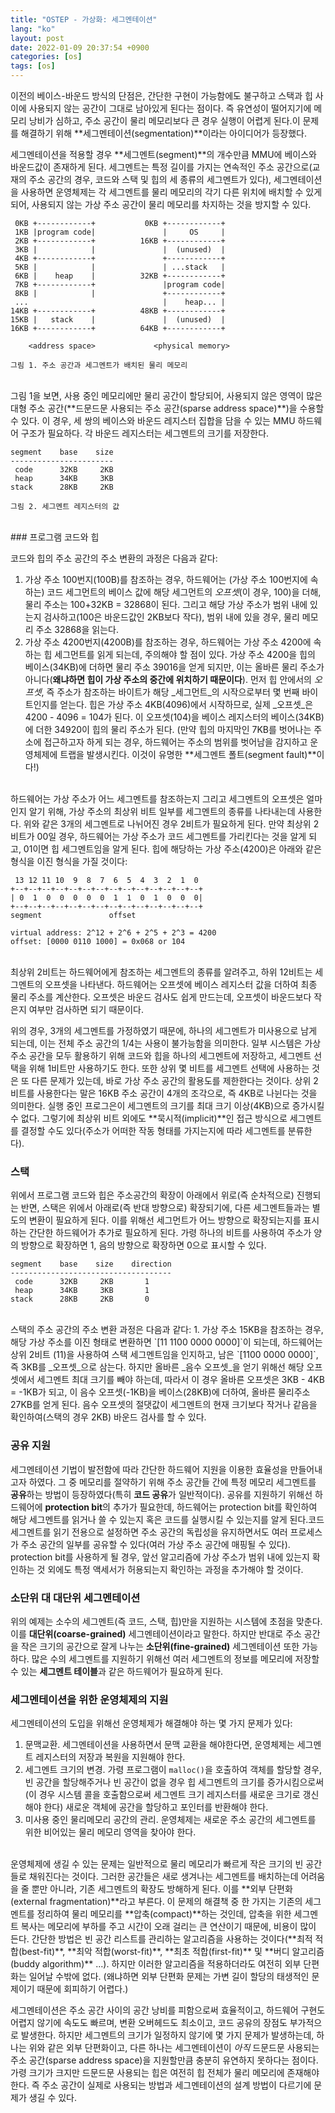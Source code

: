 ```yaml
---
title: "OSTEP - 가상화: 세그멘테이션"
lang: "ko"
layout: post
date: 2022-01-09 20:37:54 +0900
categories: [os]
tags: [os]
---
```

이전의 베이스-바운드 방식의 단점은, 간단한 구현이 가능함에도 불구하고 스택과 힙 사이에 사용되지 않는 공간이 그대로 남아있게 된다는 점이다. 즉 유연성이 떨어지기에 메모리 낭비가 심하고, 주소 공간이 물리 메모리보다 큰 경우 실행이 어렵게 된다.이 문제를 해결하기 위해 **세그멘테이션(segmentation)**이라는 아이디어가 등장했다.

세그멘테이션을 적용할 경우 **세그멘트(segment)**의 개수만큼 MMU에 베이스와 바운드값이 존재하게 된다. 세그멘트는 특정 길이를 가지는 연속적인 주소 공간으로(교재의 주소 공간의 경우, 코드와 스택 및 힙의 세 종류의 세그멘트가 있다), 세그멘테이션을 사용하면 운영체제는 각 세그멘트를 물리 메모리의 각기 다른 위치에 배치할 수 있게 되어, 사용되지 않는 가상 주소 공간이 물리 메모리를 차지하는 것을 방지할 수 있다.

```
 0KB +------------+           0KB +------------+
 1KB |program code|               |     OS     |
 2KB +------------+          16KB +------------+
 3KB |            |               |  (unused)  |
 4KB +------------+               +------------+
 5KB |            |               | ...stack   |
 6KB |    heap    |          32KB +------------+
 7KB +------------+               |program code|
 8KB |            |               +------------+
 ...                              |    heap... |
14KB +------------+          48KB +------------+
15KB |   stack    |               |  (unused)  |
16KB +------------+          64KB +------------+

    <address space>             <physical memory>

그림 1. 주소 공간과 세그멘트가 배치된 물리 메모리
```
<br />
그림 1을 보면, 사용 중인 메모리에만 물리 공간이 할당되어, 사용되지 않은 영역이 많은 대형 주소 공간(**드문드문 사용되는 주소 공간(sparse address space)**)을 수용할 수 있다. 이 경우, 세 쌍의 베이스와 바운드 레지스터 집합을 담을 수 있는 MMU 하드웨어 구조가 필요하다. 각 바운드 레지스터는 세그멘트의 크기를 저장한다.

```
segment    base    size
-----------------------
 code      32KB     2KB
 heap      34KB     3KB
stack      28KB     2KB

그림 2. 세그멘트 레지스터의 값
```
<br />
### 프로그램 코드와 힙

코드와 힙의 주소 공간의 주소 변환의 과정은 다음과 같다:
1. 가상 주소 100번지(100B)를 참조하는 경우, 하드웨어는 (가상 주소 100번지에 속하는) 코드 세그먼트의 베이스 값에 해당 세그먼트의 _오프셋_(이 경우, 100)을 더해, 물리 주소는 100+32KB = 32868이 된다. 그리고 해당 가상 주소가 범위 내에 있는지 검사하고(100은 바운드값인 2KB보다 작다), 범위 내에 있을 경우, 물리 메모리 주소 32868을 읽는다.
2. 가상 주소 4200번지(4200B)를 참조하는 경우, 하드웨어는 가상 주소 4200에 속하는 힙 세그먼트를 읽게 되는데, 주의해야 할 점이 있다. 가상 주소 4200을 힙의 베이스(34KB)에 더하면 물리 주소 39016을 얻게 되지만, 이는 올바른 물리 주소가 아니다(**왜냐하면 힙이 가상 주소의 중간에 위치하기 때문이다**). 먼저 힙 안에서의 _오프셋_, 즉 주소가 참조하는 바이트가 해당 _세그먼트_의 시작으로부터 몇 번째 바이트인지를 얻는다. 힙은 가상 주소 4KB(4096)에서 시작하므로, 실제 _오프셋_은 4200 - 4096 = 104가 된다. 이 오프셋(104)을 베이스 레지스터의 베이스(34KB)에 더한 34920이 힙의 물리 주소가 된다. (만약 힙의 마지막인 7KB를 벗어나는 주소에 접근하고자 하게 되는 경우, 하드웨어는 주소의 범위를 벗어남을 감지하고 운영체제에 트랩을 발생시킨다. 이것이 유명한 **세그멘트 폴트(segment fault)**이다!)

<br />
하드웨어는 가상 주소가 어느 세그멘트를 참조하는지 그리고 세그멘트의 오프셋은 얼마인지 알기 위해, 가상 주소의 최상위 비트 일부를 세그멘트의 종류를 나타내는데 사용한다. 위와 같은 3개의 세그멘트로 나뉘어진 경우 2비트가 필요하게 된다. 만약 최상위 2비트가 00일 경우, 하드웨어는 가상 주소가 코드 세그멘트를 가리킨다는 것을 알게 되고, 01이면 힙 세그멘트임을 알게 된다. 힙에 해당하는 가상 주소(4200)은 아래와 같은 형식을 이진 형식을 가질 것이다:

```
 13 12 11 10  9  8  7  6  5  4  3  2  1  0
+--+--+--+--+--+--+--+--+--+--+--+--+--+--+
| 0  1  0  0  0  0  0  1  1  0  1  0  0  0|
+--+--+--+--+--+--+--+--+--+--+--+--+--+--+
segment               offset

virtual address: 2^12 + 2^6 + 2^5 + 2^3 = 4200
offset: [0000 0110 1000] = 0x068 or 104
```
<br />
최상위 2비트는 하드웨어에게 참조하는 세그멘트의 종류를 알려주고, 하위 12비트는 세그멘트의 오프셋을 나타낸다. 하드웨어는 오프셋에 베이스 레지스터 값을 더하여 최종 물리 주소를 계산한다. 오프셋은 바운드 검사도 쉽게 만드는데, 오프셋이 바운드보다 작은지 여부만 검사하면 되기 때문이다.

위의 경우, 3개의 세그멘트를 가정하였기 때문에, 하나의 세그멘트가 미사용으로 남게 되는데, 이는 전체 주소 공간의 1/4는 사용이 불가능함을 의미한다. 일부 시스템은 가상 주소 공간을 모두 활용하기 위해 코드와 힙을 하나의 세그멘트에 저장하고, 세그멘트 선택을 위해 1비트만 사용하기도 한다. 또한 상위 몇 비트를 세그멘트 선택에 사용하는 것은 또 다른 문제가 있는데, 바로 가상 주소 공간의 활용도를 제한한다는 것이다. 상위 2비트를 사용한다는 말은 16KB 주소 공간이 4개의 조각으로, 즉 4KB로 나뉜다는 것을 의미한다. 실행 중인 프로그은이 세그멘트의 크기를 최대 크기 이상(4KB)으로 증가시킬 수 없다. 그렇기에 최상위 비트 외에도 **묵시적(implicit)**인 접근 방식으로 세그멘트를 결정할 수도 있다(주소가 어떠한 작동 형태를 가지는지에 따라 세그멘트를 분류한다).

### 스택
위에서 프로그램 코드와 힙은 주소공간의 확장이 아래에서 위로(즉 순차적으로) 진행되는 반면, 스택은 위에서 아래로(즉 반대 방향으로) 확장되기에, 다른 세그멘트들과는 별도의 변환이 필요하게 된다. 이를 위해선 세그먼트가 어느 방향으로 확장되는지를 표시하는 간단한 하드웨어가 추가로 필요하게 된다. 가령 하나의 비트를 사용하여 주소가 양의 방향으로 확장하면 1, 음의 방향으로 확장하면 0으로 표시할 수 있다.

```
segment    base    size    direction
------------------------------------
 code      32KB     2KB       1
 heap      34KB     3KB       1
stack      28KB     2KB       0
```
<br />
스택의 주소 공간의 주소 변환 과정은 다음과 같다:
1. 가상 주소 15KB을 참조하는 경우, 해당 가상 주소를 이진 형태로 변환하면 `[11 1100 0000 0000]`이 되는데, 하드웨어는 상위 2비트 (11)을 사용하여 스택 세그멘트임을 인지하고, 남은 `[1100 0000 0000]`, 즉 3KB를 _오프셋_으로 삼는다. 하지만 올바른 _음수 오프셋_을 얻기 위해선 해당 오프셋에서 세그멘트 최대 크기를 빼야 하는데, 따라서 이 경우 올바른 오프셋은 3KB - 4KB = -1KB가 되고, 이 음수 오프셋(-1KB)을 베이스(28KB)에 더하여, 올바른 물리주소 27KB를 얻게 된다. 음수 오프셋의 절댓값이 세그멘트의 현재 크기보다 작거나 같음을 확인하여(스택의 경우 2KB) 바운드 검사를 할 수 있다.

### 공유 지원

세그멘테이션 기법이 발전함에 따라 간단한 하드웨어 지원을 이용한 효율성을 만들어내고자 하였다. 그 중 메모리를 절약하기 위해 주소 공간들 간에 특정 메모리 세그멘트를 **공유**하는 방법이 등장하였다(특히 **코드 공유**가 일반적이다). 공유를 지원하기 위해선 하드웨어에 **protection bit**의 추가가 필요한데, 하드웨어는 protection bit를 확인하여 해당 세그멘트를 읽거나 쓸 수 있는지 혹은 코드를 실행시킬 수 있는지를 알게 된다.코드 세그멘트를 읽기 전용으로 설정하면 주소 공간의 독립성을 유지하면서도 여러 프로세스가 주소 공간의 일부를 공유할 수 있다(여러 가상 주소 공간에 매핑될 수 있다). protection bit를 사용하게 될 경우, 앞선 알고리즘에 가상 주소가 범위 내에 있는지 확인하는 것 외에도 특정 액세서가 허용되는지 확인하는 과정을 추가해야 할 것이다.

### 소단위 대 대단위 세그멘테이션

위의 예제는 소수의 세그멘트(즉 코드, 스택, 힙)만을 지원하는 시스템에 초점을 맞춘다. 이를 **대단위(coarse-grained)** 세그멘테이션이라고 말한다. 하지만 반대로 주소 공간을 작은 크기의 공간으로 잘게 나누는 **소단위(fine-grained)** 세그멘테이션 또한 가능하다. 많은 수의 세그멘트를 지원하기 위해선 여러 세그멘트의 정보를 메모리에 저장할 수 있는 **세그멘트 테이블**과 같은 하드웨어가 필요하게 된다.

### 세그멘테이션을 위한 운영체제의 지원

세그멘테이션의 도입을 위해선 운영체제가 해결해야 하는 몇 가지 문제가 있다:
1. 문맥교환. 세그멘테이션을 사용하면서 문맥 교환을 해야한다면, 운영체제는 세그멘트 레지스터의 저장과 복원을 지원해야 한다.
2. 세그멘트 크기의 변경. 가령 프로그램이 `malloc()`을 호출하여 객체를 할당할 경우, 빈 공간을 할당해주거나 빈 공간이 없을 경우 힙 세그멘트의 크기를 증가시킴으로써(이 경우 시스템 콜을 호출함으로써 세그멘트 크기 레지스터를 새로운 크기로 갱신해야 한다) 새로운 객체에 공간을 할당하고 포인터를 반환해야 한다.
3. 미사용 중인 물리메모리 공간의 관리. 운영체제는 새로운 주소 공간의 세그멘트를 위한 비어있는 물리 메모리 영역을 찾아야 한다.

<br />
운영체제에 생길 수 있는 문제는 일반적으로 물리 메모리가 빠르게 작은 크기의 빈 공간들로 채워진다는 것이다. 그러한 공간들은 새로 생겨나는 세그멘트를 배치하는데 어려움을 줄 뿐만 아니라, 기존 세그멘트의 확장도 방해하게 된다. 이를 **외부 단편화(external fragmentation)**라고 부른다. 이 문제의 해결책 중 한 가지는 기존의 세그멘트를 정리하여 물리 메모리를 **압축(compact)**하는 것인데, 압축을 위한 세그멘트 복사는 메모리에 부하를 주고 시간이 오래 걸리는 큰 연산이기 때문에, 비용이 많이 든다. 간단한 방법은 빈 공간 리스트를 관리하는 알고리즘을 사용하는 것이다(**최적 적합(best-fit)**, **최악 적합(worst-fit)**, **최초 적합(first-fit)** 및 **버디 알고리즘(buddy algorithm)** ...). 하지만 이러한 알고리즘을 적용하더라도 여전히 외부 단편화는 일어날 수밖에 없다. (왜냐하면 외부 단편화 문제는 가변 길이 할당의 태생적인 문제이기 때문에 회피하기 어렵다.)

세그멘테이션은 주소 공간 사이의 공간 낭비를 피함으로써 효율적이고, 하드웨어 구현도 어렵지 않기에 속도도 빠르며, 변환 오버헤드도 최소이고, 코드 공유의 장점도 부가적으로 발생한다. 하지만 세그멘트의 크기가 일정하지 않기에 몇 가지 문제가 발생하는데, 하나는 위와 같은 외부 단편화이고, 다른 하나는 세그멘테이션이 _아직_ 드문드문 사용되는 주소 공간(sparse address space)을 지원할만큼 충분히 유연하지 못하다는 점이다. 가령 크기가 크지만 드문드문 사용되는 힙은 여전히 힙 전체가 물리 메모리에 존재해야 한다. 즉 주소 공간이 실제로 사용되는 방법과 세그멘테이션의 설계 방법이 다르기에 문제가 생길 수 있다.


